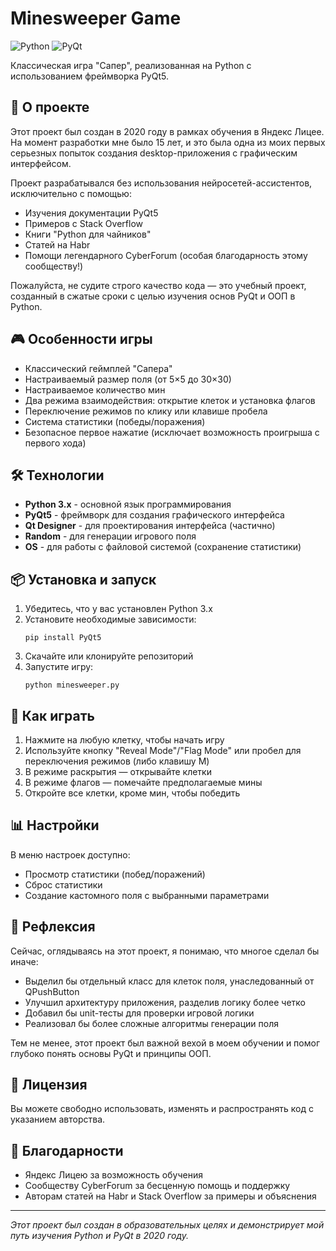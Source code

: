 # Minesweeper Game

![Python](https://img.shields.io/badge/Python-3.x-blue.svg)
![PyQt](https://img.shields.io/badge/PyQt-5.x-green.svg)

Классическая игра "Сапер", реализованная на Python с использованием фреймворка PyQt5.

## 📖 О проекте

Этот проект был создан в 2020 году в рамках обучения в Яндекс Лицее. На момент разработки мне было 15 лет, и это была одна из моих первых серьезных попыток создания desktop-приложения с графическим интерфейсом.

Проект разрабатывался без использования нейросетей-ассистентов, исключительно с помощью:
- Изучения документации PyQt5
- Примеров с Stack Overflow
- Книги "Python для чайников"
- Статей на Habr
- Помощи легендарного CyberForum (особая благодарность этому сообществу!)

Пожалуйста, не судите строго качество кода — это учебный проект, созданный в сжатые сроки с целью изучения основ PyQt и ООП в Python.

## 🎮 Особенности игры

- Классический геймплей "Сапера"
- Настраиваемый размер поля (от 5×5 до 30×30)
- Настраиваемое количество мин
- Два режима взаимодействия: открытие клеток и установка флагов
- Переключение режимов по клику или клавише пробела
- Система статистики (победы/поражения)
- Безопасное первое нажатие (исключает возможность проигрыша с первого хода)

## 🛠 Технологии

- **Python 3.x** - основной язык программирования
- **PyQt5** - фреймворк для создания графического интерфейса
- **Qt Designer** - для проектирования интерфейса (частично)
- **Random** - для генерации игрового поля
- **OS** - для работы с файловой системой (сохранение статистики)

## 📦 Установка и запуск

1. Убедитесь, что у вас установлен Python 3.x
2. Установите необходимые зависимости:
   ```
   pip install PyQt5
   ```
3. Скачайте или клонируйте репозиторий
4. Запустите игру:
   ```
   python minesweeper.py
   ```

## 🔧 Как играть

1. Нажмите на любую клетку, чтобы начать игру
2. Используйте кнопку "Reveal Mode"/"Flag Mode" или пробел для переключения режимов (либо клавишу M)
3. В режиме раскрытия — открывайте клетки
4. В режиме флагов — помечайте предполагаемые мины
5. Откройте все клетки, кроме мин, чтобы победить

## 📊 Настройки

В меню настроек доступно:
- Просмотр статистики (побед/поражений)
- Сброс статистики
- Создание кастомного поля с выбранными параметрами

## 💭 Рефлексия

Сейчас, оглядываясь на этот проект, я понимаю, что многое сделал бы иначе:
- Выделил бы отдельный класс для клеток поля, унаследованный от QPushButton
- Улучшил архитектуру приложения, разделив логику более четко
- Добавил бы unit-тесты для проверки игровой логики
- Реализовал бы более сложные алгоритмы генерации поля

Тем не менее, этот проект был важной вехой в моем обучении и помог глубоко понять основы PyQt и принципы ООП.

## 📄 Лицензия

Вы можете свободно использовать, изменять и распространять код с указанием авторства.

## 🤝 Благодарности

- Яндекс Лицею за возможность обучения
- Сообществу CyberForum за бесценную помощь и поддержку
- Авторам статей на Habr и Stack Overflow за примеры и объяснения

---

*Этот проект был создан в образовательных целях и демонстрирует мой путь изучения Python и PyQt в 2020 году.*
